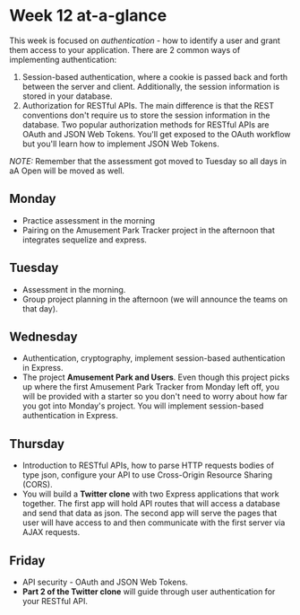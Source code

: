 # Week 12 at-a-glance
This week is focused on *authentication* - how to identify a user and grant them access to your application.
There are 2 common ways of implementing authentication:
1. Session-based authentication, where a cookie is passed back and forth between the server and client. Additionally, the session information is stored in your database.
2. Authorization for RESTful APIs. The main difference is that the REST conventions don't require us to store the session information in the database. Two popular authorization methods for RESTful APIs are OAuth and JSON Web Tokens. You'll get exposed to the OAuth workflow but you'll learn how to implement JSON Web Tokens.

*NOTE:* Remember that the assessment got moved to Tuesday so all days in aA Open will be moved as well.

## Monday
- Practice assessment in the morning
- Pairing on the Amusement Park Tracker project in the afternoon that integrates sequelize and express.
## Tuesday
- Assessment in the morning.
- Group project planning in the afternoon (we will announce the teams on that day).
## Wednesday
- Authentication, cryptography, implement session-based authentication in Express.
- The project **Amusement Park and Users**. Even though this project picks up where the first Amusement Park Tracker from Monday left off, you will be provided with a starter so you don't need to worry about how far you got into Monday's project. You will implement session-based authentication in Express.
## Thursday
- Introduction to RESTful APIs, how to parse HTTP requests bodies of type json, configure your API to use Cross-Origin Resource Sharing (CORS).
- You will build a **Twitter clone** with two Express applications that work together. The first app will hold API routes that will access a database and send that data as json. The second app will serve the pages that user will have access to and then communicate with the first server via AJAX requests.
## Friday
- API security - OAuth and JSON Web Tokens.
- **Part 2 of the Twitter clone** will guide through user authentication for your RESTful API.
